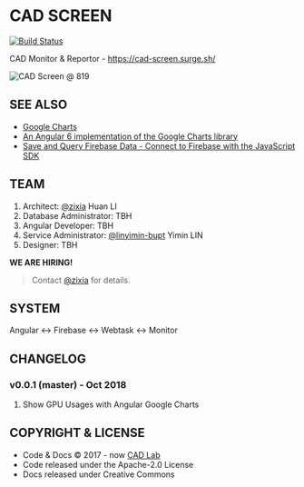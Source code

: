 # CAD SCREEN

[![Build Status](https://travis-ci.com/BUPT/cad-screen.svg?branch=master)](https://travis-ci.com/BUPT/cad-screen)

CAD Monitor & Reportor - <https://cad-screen.surge.sh/>

![CAD Screen @ 819](https://bupt.github.io/cad-screen/images/cad-screen-819.jpg)

## SEE ALSO

- [Google Charts](https://google-developers.appspot.com/chart/interactive/docs/)
- [An Angular 6 implementation of the Google Charts library](https://github.com/FERNman/angular-google-charts)
- [Save and Query Firebase Data - Connect to Firebase with the JavaScript SDK](https://howtofirebase.com/save-and-query-firebase-data-ed73fb8c6e3a)

## TEAM

1. Architect: [@zixia](https://github.com/zixia) Huan LI
1. Database Administrator: TBH
1. Angular Developer: TBH
1. Service Administrator: [@linyimin-bupt](https://github.com/linyimin-bupt) Yimin LIN
1. Designer: TBH

**WE ARE HIRING!**

> Contact [@zixia](https://github.com/zixia) for details.

## SYSTEM

Angular <-> Firebase <-> Webtask <-> Monitor

## CHANGELOG

### v0.0.1 (master) - Oct 2018

1. Show GPU Usages with Angular Google Charts

## COPYRIGHT & LICENSE

- Code & Docs © 2017 - now [CAD Lab](https://github.com/BUPT/awesome-cad)
- Code released under the Apache-2.0 License
- Docs released under Creative Commons

